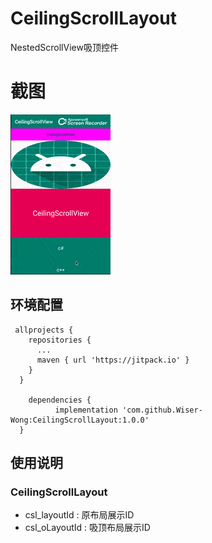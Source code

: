 # CeilingScrollLayout
NestedScrollView吸顶控件

# 截图
![images](https://github.com/Wiser-Wong/CeilingScrollLayout/blob/master/images/ceiling.gif)

## 环境配置
     allprojects {
        repositories {
          ...
          maven { url 'https://jitpack.io' }
        }
      }

        dependencies {
              implementation 'com.github.Wiser-Wong:CeilingScrollLayout:1.0.0'
      }
      
## 使用说明

### CeilingScrollLayout
* csl_layoutId : 原布局展示ID
* csl_oLayoutId : 吸顶布局展示ID
